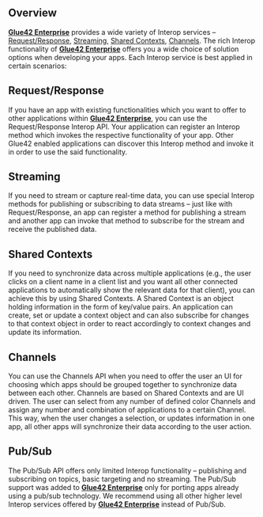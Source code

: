 ## Overview

[**Glue42 Enterprise**](https://glue42.com/enterprise/) provides a wide variety of Interop services – [Request/Response](../interop/overview/index.html), [Streaming](../interop/javascript/index.html#streaming), [Shared Contexts](../shared-contexts/overview/index.html), [Channels](../channels/overview/index.html). The rich Interop functionality of [**Glue42 Enterprise**](https://glue42.com/enterprise/) offers you a wide choice of solution options when developing your apps. Each Interop service is best applied in certain scenarios:

## Request/Response

If you have an app with existing functionalities which you want to offer to other applications within [**Glue42 Enterprise**](https://glue42.com/enterprise/), you can use the Request/Response Interop API. Your application can register an Interop method which invokes the respective functionality of your app. Other Glue42 enabled applications can discover this Interop method and invoke it in order to use the said functionality.

## Streaming 

If you need to stream or capture real-time data, you can use special Interop methods for publishing or subscribing to data streams – just like with Request/Response, an app can register a method for publishing a stream and another app can invoke that method to subscribe for the stream and receive the published data.

## Shared Contexts 

If you need to synchronize data across multiple applications (e.g., the user clicks on a client name in a client list and you want all other connected applications to automatically show the relevant data for that client), you can achieve this by using Shared Contexts. A Shared Context is an object holding information in the form of key/value pairs. An application can create, set or update a context object and can also subscribe for changes to that context object in order to react accordingly to context changes and update its information.

## Channels 

You can use the Channels API when you need to offer the user an UI for choosing which apps should be grouped together to synchronize data between each other. Channels are based on Shared Contexts and are UI driven. The user can select from any number of defined color Channels and assign any number and combination of applications to a certain Channel. This way, when the user changes a selection, or updates information in one app, all other apps will synchronize their data according to the user action.

## Pub/Sub  

The Pub/Sub API offers only limited Interop functionality – publishing and subscribing on topics, basic targeting and no streaming. The Pub/Sub support was added to [**Glue42 Enterprise**](https://glue42.com/enterprise/) only for porting apps already using a pub/sub technology. We recommend using all other higher level Interop services offered by [**Glue42 Enterprise**](https://glue42.com/enterprise/) instead of Pub/Sub. 